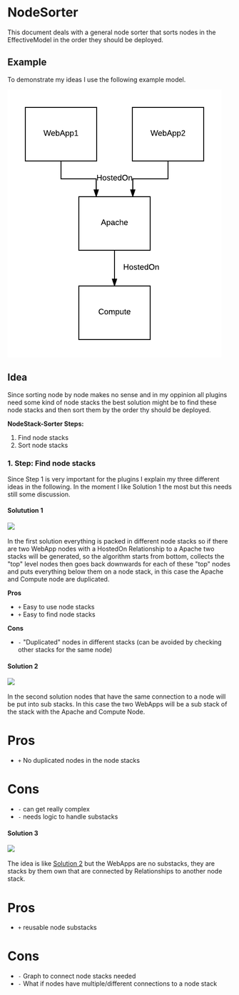 # NodeSorter

This document deals with a general node sorter that sorts nodes in the EffectiveModel in the order they should be deployed.

## Example

To demonstrate my ideas I use the following example model.

![](example.png)

## Idea

Since sorting node by node makes no sense and in my oppinion all plugins need some kind of node stacks the best solution might be to find these node stacks and then sort them by the order thy should be deployed.

**NodeStack-Sorter Steps:**
1. Find node stacks
2. Sort node stacks

### 1. Step: Find node stacks

Since Step 1 is very important for the plugins I explain my three different ideas in the following.
In the moment I like Solution 1 the most but this needs still some discussion.

#### Solutution 1

![](solution-1.png)

In the first solution everything is packed in different node stacks so if there are two WebApp nodes with a HostedOn Relationship to a Apache two stacks will be generated, so the algorithm starts from bottom, collects the "top" level nodes then goes back downwards for each of these "top" nodes and puts everything below them on a node stack, in this case the Apache and Compute node are duplicated.

**Pros**  

* `+` Easy to use node stacks
* `+` Easy to find node stacks

**Cons**

* `-` "Duplicated" nodes in different stacks (can be avoided by checking other stacks for the same node)

#### Solution 2

![](solution-2.png)

In the second solution nodes that have the same connection to a node will be put into sub stacks. In this case the two WebApps will be a sub stack of the stack with the Apache and Compute Node.

# Pros
- `+` No duplicated nodes in the node stacks

# Cons
- `-` can get really complex
- `-` needs logic to handle substacks

#### Solution 3

![](solution-3.png)

The idea is like [Solution 2](#solution-2) but the WebApps are no substacks, they are stacks by them own that are connected by Relationships to another node stack.

# Pros
- `+` reusable node substacks

# Cons
- `-` Graph to connect node stacks needed
- `-` What if nodes have multiple/different connections to a node stack
